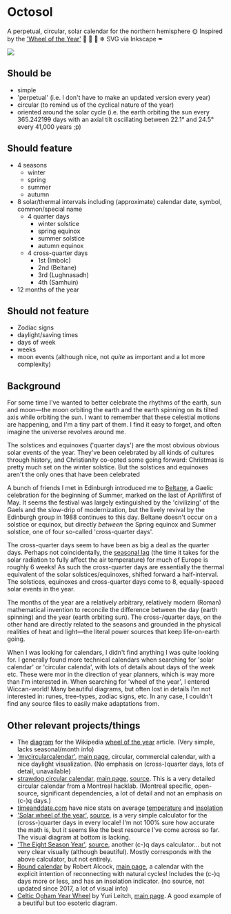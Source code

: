 # Octosol

A perpetual, circular, solar calendar for the northern hemisphere 🌞 Inspired by the ['Wheel of the Year'](https://en.wikipedia.org/wiki/Wheel_of_the_Year) 🌱 🍎 🍂 ❄ SVG via Inkscape ✒

![](https://gitlab.com/DougInAMug/octosol/-/raw/master/0.1.0_octosol.png)

## Should be
- simple
- 'perpetual' (i.e. I don't have to make an updated version every year)
- circular (to remind us of the cyclical nature of the year)
- oriented around the solar cycle (i.e. the earth orbiting the sun every 365.242199 days with an axial tilt oscillating between 22.1° and 24.5° every 41,000 years ;p)

## Should feature
- 4 seasons
	- winter
	- spring
	- summer
	- autumn
- 8 solar/thermal intervals including (approximate) calendar date, symbol, common/special name
  - 4 quarter days
    - winter solstice 
    - spring equinox 
    - summer solstice 
    - autumn equinox 
  - 4 cross-quarter days
    - 1st (Imbolc)
    - 2nd (Beltane)
    - 3rd (Lughnasadh)
    - 4th (Samhuin)
- 12 months of the year

## Should not feature
- Zodiac signs
- daylight/saving times
- days of week
- weeks
- moon events (although nice, not _quite_ as important and a lot more complexity)

## Background
For some time I've wanted to better celebrate the rhythms of the earth, sun and moon—the moon orbiting the earth and the earth spinning on its tilted axis while orbiting the sun. I want to remember that these celestial motions are happening, and I'm a tiny part of them. I find it easy to forget, and often imagine the universe revolves around me.

The solstices and equinoxes ('quarter days') are the most obvious obvious solar events of the year. They've been celebrated by all kinds of cultures through history, and Christianity co-opted some going forward: Christmas is pretty much set on the winter solstice. But the solstices and equinoxes aren't the only ones that have been celebrated

A bunch of friends I met in Edinburgh introduced me to [Beltane](https://beltane.org/), a Gaelic celebration for the beginning of Summer, marked on the last of April/first of May. It seems the festival was largely extinguished by the 'civilizing' of the Gaels and the slow-drip of modernization, but the lively revival by the Edinburgh group in 1988 continues to this day. Beltane doesn't occur on a solstice or equinox, but directly _between_ the Spring equinox and Summer solstice, one of four so-called 'cross-quarter days'. 

The cross-quarter days seem to have been as big a deal as the quarter days. Perhaps not coincidentally, the [seasonal lag](https://en.wikipedia.org/wiki/Seasonal_lag) (the time it takes for the solar radiation to fully affect the air temperature) for much of Europe is roughly 6 weeks! As such the cross-quarter days are essentially the thermal equivalent of the solar solstices/equinoxes, shifted forward a half-interval. The solstices, equinoxes and cross-quarter days come to 8, equally-spaced solar events in the year.

The months of the year are a relatively arbitrary, relatively modern (Roman) mathematical invention to reconcile the difference between the day (earth spinning) and the year (earth orbiting sun). The cross-/quarter days, on the other hand are directly related to the seasons and grounded in the physical realities of heat and light—the literal power sources that keep life-on-earth going.

When I was looking for calendars, I didn't find anything I was quite looking for. I generally found more technical calendars when searching for 'solar calendar' or 'circular calenda', with lots of details about days of the week etc. These were mor in the direction of year planners, which is way more than I'm interested in. When searching for 'wheel of the year', I entered Wiccan-world! Many beautiful diagrams, but often lost in details I'm not interested in: runes, tree-types, zodiac signs, etc. In any case, I couldn't find any source files to easily make adaptations from. 

## Other relevant projects/things
- The [diagram](https://en.wikipedia.org/wiki/Wheel_of_the_Year#/media/File:Wheel_of_the_Year.svg) for the Wikipedia [wheel of the year](https://en.wikipedia.org/wiki/Wheel_of_the_Year) article. (Very simple, lacks seasonal/month info)
- ['mycircularcalendar'](http://mycircularcalendar.com/images/gallery/cal_216.png), [main page](http://mycircularcalendar.com/), circular, commercial calendar, with a nice daylight visualization. (No emphasis on (cross-)quarter days, lots of detail, unavailable)
- [strawdog circular calendar](https://foulab.org/media/image/projects/strawdog/circular-calendar/calendar_2020.pdf), [main page](https://foulab.org/projects/strawdog/circular-calendar/), [source](https://svn.assembla.com/svn/CircularCalendar/). This is a very detailed circular calendar from a Montreal hacklab. (Montreal specific, open-source, significant dependencies, a lot of detail and not an emphasis on (c-)q days.)
- [timeanddate.com](https://www.timeanddate.com) have nice stats on average [temperature](https://www.timeanddate.com/scripts/go.php?type=climate) and [insolation](https://www.timeanddate.com/sun/)
- ['Solar wheel of the year'](https://wheeloftheyear.soundragon.su/), [source](https://gitlab.com/zlax/solarwheeloftheyear), is a very simple calculator for the (cross-)quarter days in every locale! I'm not 100% sure how accurate the math is, but it seems like the best resource I've come across so far. The visual diagram at bottom is lacking.
- ['The Eight Season Year'](http://8seasons.gerbus.ca/), [source](https://github.com/gerbus/8seasons), another (c-)q days calculator... but not very clear visually (although beautiful). Mostly corresponds with the above calculator, but not entirely.
- [Round calendar](http://abrazohouse.org/media/filer_public/2016/09/27/calendar-2017-n-en.pdf) by Robert Alcock, [main page](http://abrazohouse.org/en/calendar/), a calendar with the explicit intention of reconnecting with natural cycles! Includes the (c-)q days more or less, and has an insolation indicator. (no source, not updated since 2017, a lot of visual info)
- [Celtic Ogham Year Wheel](https://render.fineartamerica.com/images/rendered/default/poster/8/10/break/images-medium-5/celtic-ogham-year-wheel-yuri-leitch.jpg) by Yuri Leitch, [main page](http://www.yurileitch.co.uk/art-prints). A good example of a beutiful but too esoteric diagram.

